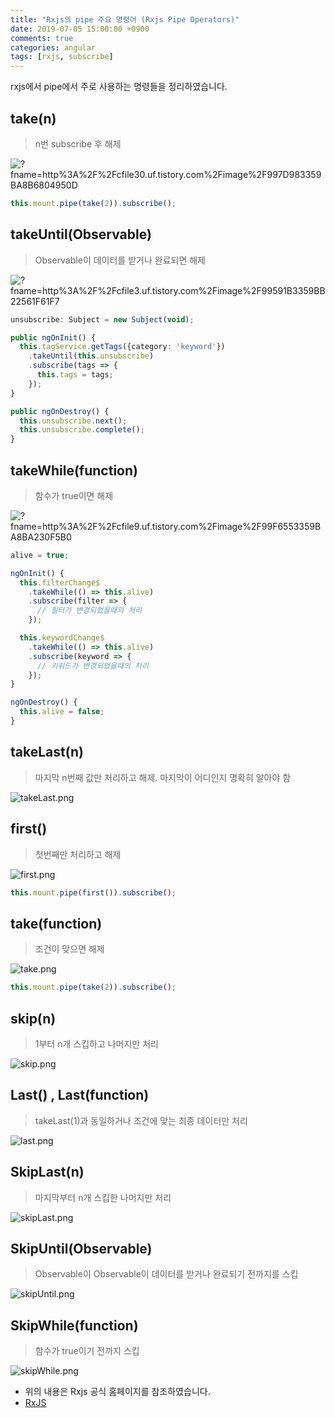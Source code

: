 ```yaml
---
title: "Rxjs의 pipe 주요 명령어 (Rxjs Pipe Operators)"
date: 2019-07-05 15:00:00 +0900
comments: true
categories: angular
tags: [rxjs, subscribe]
---
```




rxjs에서 pipe에서 주로 사용하는 명령들을 정리하였습니다.




## take(n)
> n번 subscribe 후 해제

![?fname=http%3A%2F%2Fcfile30.uf.tistory.com%2Fimage%2F997D983359BA8B6804950D](http://img1.daumcdn.net/thumb/R1920x0/?fname=http%3A%2F%2Fcfile30.uf.tistory.com%2Fimage%2F997D983359BA8B6804950D)

```ts
this.mount.pipe(take(2)).subscribe();
```

## takeUntil(Observable)
> Observable이 데이터를 받거나 완료되면 해제

![?fname=http%3A%2F%2Fcfile3.uf.tistory.com%2Fimage%2F99591B3359BB22561F61F7](http://img1.daumcdn.net/thumb/R1920x0/?fname=http%3A%2F%2Fcfile3.uf.tistory.com%2Fimage%2F99591B3359BB22561F61F7)

```ts
unsubscribe: Subject = new Subject(void);

public ngOnInit() {
  this.tagService.getTags({category: 'keyword'})
    .takeUntil(this.unsubscribe)
    .subscribe(tags => {
      this.tags = tags;
    });
}

public ngOnDestroy() {
  this.unsubscribe.next();
  this.unsubscribe.complete();
}
```

## takeWhile(function)
> 함수가 true이면 해제

![?fname=http%3A%2F%2Fcfile9.uf.tistory.com%2Fimage%2F99F6553359BA8BA230F5B0](http://img1.daumcdn.net/thumb/R1920x0/?fname=http%3A%2F%2Fcfile9.uf.tistory.com%2Fimage%2F99F6553359BA8BA230F5B0)

```ts
alive = true;

ngOnInit() {
  this.filterChange$
    .takeWhile(() => this.alive)
    .subscribe(filter => {
      // 필터가 변경되었을때의 처리
    });

  this.keywordChange$
    .takeWhile(() => this.alive)
    .subscribe(keyword => {
      // 키워드가 변경되었을때의 처리
    });
}

ngOnDestroy() {
  this.alive = false;
}
```

## takeLast(n)
> 마지막 n번째 값만 처리하고 해제. 마지막이 어디인지 명확히 알아야 함

![takeLast.png](https://rxjs-dev.firebaseapp.com/assets/images/marble-diagrams/takeLast.png)

## first()
> 첫번째만 처리하고 해제

![first.png](https://rxjs-dev.firebaseapp.com/assets/images/marble-diagrams/first.png)

```ts
this.mount.pipe(first()).subscribe();
```

## take(function)
> 조건이 맞으면 해제

![take.png](https://rxjs-dev.firebaseapp.com/assets/images/marble-diagrams/take.png)

```ts
this.mount.pipe(take(2)).subscribe();
```

## skip(n)
> 1부터 n개  스킵하고 나머지만 처리

![skip.png](https://rxjs-dev.firebaseapp.com/assets/images/marble-diagrams/skip.png)


## Last() , Last(function)
> takeLast(1)과 동일하거나 조건에 맞는 최종 데이터만 처리

![last.png](https://rxjs-dev.firebaseapp.com/assets/images/marble-diagrams/last.png)


## SkipLast(n)
> 마지막부터 n개 스킵한 나머지만 처리

![skipLast.png](https://rxjs-dev.firebaseapp.com/assets/images/marble-diagrams/skipLast.png)


## SkipUntil(Observable)
> Observable이 Observable이 데이터를 받거나 완료되기 전까지를 스킵

![skipUntil.png](https://rxjs-dev.firebaseapp.com/assets/images/marble-diagrams/skipUntil.png)


## SkipWhile(function)
> 함수가 true이기 전까지 스킵

![skipWhile.png](https://rxjs-dev.firebaseapp.com/assets/images/marble-diagrams/skipWhile.png)


* 위의 내용은 Rxjs 공식 홈페이지를 참조하였습니다.
* [RxJS](https://rxjs-dev.firebaseapp.com/api/operators)

